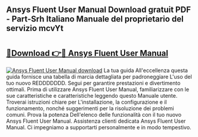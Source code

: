 ## Ansys Fluent User Manual Download gratuit PDF - Part-Srh Italiano Manuale del proprietario del servizio mcvYt

# <h2><a href="http://dfbph2.blite.top/?on=Ansys+Fluent+User+Manual">🔗Download 👉🔴 Ansys Fluent User Manual</a></h2>

[![Ansys Fluent User Manual download](https://i.imgur.com/lujVjoI.png)](http://dfbph2.blite.top/?on=Ansys+Fluent+User+Manual)
La tua guida All'eccellenza questa guida fornisce una tabella di marcia dettagliata per padroneggiare L'uso del tuo nuovo REDDDDDDD. Segui per garantire prestazioni e divertimento ottimali. Prima di utilizzare Ansys Fluent User Manual, familiarizzare con le sue caratteristiche e caratteristiche leggendo questo Manuale utente. Troverai istruzioni chiare per L'installazione, la configurazione e il funzionamento, nonché suggerimenti per la risoluzione dei problemi comuni. Prova la potenza Dell'elenco delle funzionalità con il tuo nuovo Ansys Fluent User Manual. Assistenza clienti dedicata Ansys Fluent User Manual. Ci impegniamo a supportarti personalmente e in modo tempestivo.
